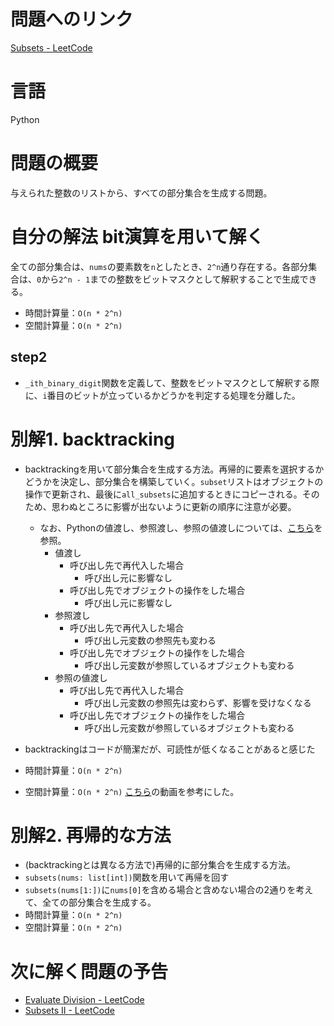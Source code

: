 # 問題へのリンク
[Subsets - LeetCode](https://leetcode.com/problems/subsets/description/)


# 言語
Python

# 問題の概要
与えられた整数のリストから、すべての部分集合を生成する問題。


# 自分の解法 bit演算を用いて解く
全ての部分集合は、`nums`の要素数を`n`としたとき、`2^n`通り存在する。各部分集合は、`0`から`2^n - 1`までの整数をビットマスクとして解釈することで生成できる。

- 時間計算量：`O(n * 2^n)`
- 空間計算量：`O(n * 2^n)`

## step2
- `_ith_binary_digit`関数を定義して、整数をビットマスクとして解釈する際に、`i`番目のビットが立っているかどうかを判定する処理を分離した。

# 別解1. backtracking
- backtrackingを用いて部分集合を生成する方法。再帰的に要素を選択するかどうかを決定し、部分集合を構築していく。`subset`リストはオブジェクトの操作で更新され、最後に`all_subsets`に追加するときにコピーされる。そのため、思わぬところに影響が出ないように更新の順序に注意が必要。
    - なお、Pythonの値渡し、参照渡し、参照の値渡しについては、[こちら](https://note.com/crefil/n/n7a0d2dec929b)を参照。
        - 値渡し
            - 呼び出し先で再代入した場合
                - 呼び出し元に影響なし
            - 呼び出し先でオブジェクトの操作をした場合
                - 呼び出し元に影響なし
        - 参照渡し
            - 呼び出し先で再代入した場合
                - 呼び出し元変数の参照先も変わる
            - 呼び出し先でオブジェクトの操作をした場合
                - 呼び出し元変数が参照しているオブジェクトも変わる
        - 参照の値渡し
            - 呼び出し先で再代入した場合
                - 呼び出し元変数の参照先は変わらず、影響を受けなくなる
            - 呼び出し先でオブジェクトの操作をした場合
                - 呼び出し元変数が参照しているオブジェクトも変わる
- backtrackingはコードが簡潔だが、可読性が低くなることがあると感じた

- 時間計算量：`O(n * 2^n)`
- 空間計算量：`O(n * 2^n)`
[こちら](https://www.youtube.com/watch?v=3JWtSMlq0Sw)の動画を参考にした。

# 別解2. 再帰的な方法
- (backtrackingとは異なる方法で)再帰的に部分集合を生成する方法。
- `subsets(nums: list[int])`関数を用いて再帰を回す
- `subsets(nums[1:])`に`nums[0]`を含める場合と含めない場合の2通りを考えて、全ての部分集合を生成する。
- 時間計算量：`O(n * 2^n)`
- 空間計算量：`O(n * 2^n)`

# 次に解く問題の予告
- [Evaluate Division - LeetCode](https://leetcode.com/problems/evaluate-division/description/)
- [Subsets II - LeetCode](https://leetcode.com/problems/subsets-ii/description/)

